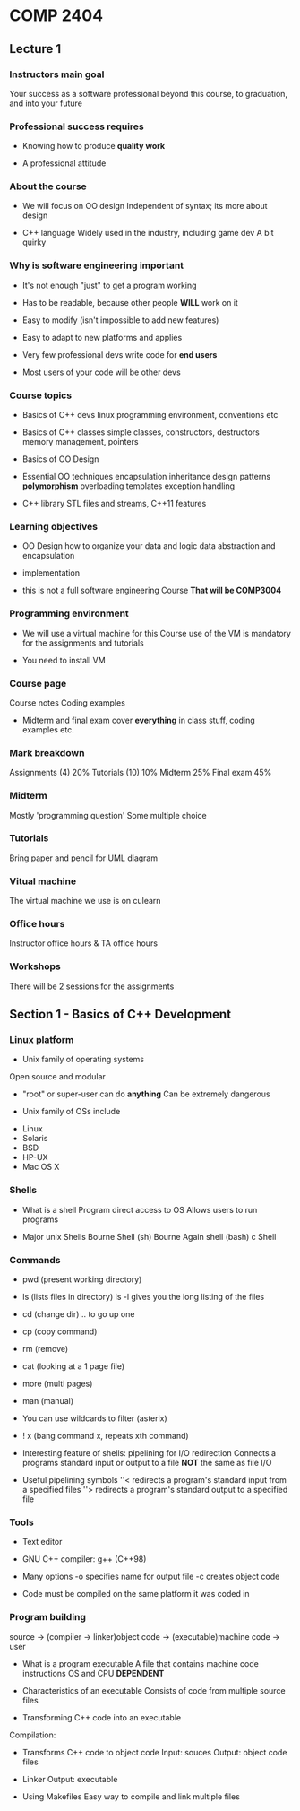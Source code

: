 COMP 2404
==========

## Lecture 1

### Instructors main goal
Your success as a software professional beyond this course, to graduation, and into your future

### Professional success requires
- Knowing how to produce **quality work**

- A professional attitude

### About the course

- We will focus on OO design
Independent of syntax; its more about design

- C++ language
Widely used in the industry, including game dev
A bit quirky

### Why is software engineering important
- It's not enough "just" to get a program working
- Has to be readable, because other people **WILL** work on it
- Easy to modify (isn't impossible to add new features)
- Easy to adapt to new platforms and applies

- Very few professional devs write code for **end users**

- Most users of your code will be other devs

### Course topics

- Basics of C++ devs
linux programming environment, conventions etc

- Basics of C++ classes
simple classes, constructors, destructors
memory management, pointers

- Basics of OO Design

- Essential OO techniques
encapsulation
inheritance
design patterns
**polymorphism**
overloading
templates
exception handling

- C++ library
STL files and streams, C++11 features

### Learning objectives

- OO Design
how to organize your data and logic
data abstraction and encapsulation

- implementation

- this is not a full software engineering Course
**That will be COMP3004**

### Programming environment

- We will use a virtual machine for this Course
use of the VM is mandatory for the assignments and tutorials

- You need to install VM

### Course page
Course notes
Coding examples

- Midterm and final exam cover **everything**
in class stuff, coding examples etc.

### Mark breakdown

Assignments (4) 20%
Tutorials (10) 10%
Midterm 25%
Final exam 45%

### Midterm

Mostly 'programming question'
Some multiple choice

### Tutorials

Bring paper and pencil for UML diagram

### Vitual machine

The virtual machine we use is on culearn


### Office hours

Instructor office hours & TA office hours

### Workshops

There will be 2 sessions for the assignments

## Section 1 - Basics of C++ Development

### Linux platform

* Unix family of operating systems

Open source and modular

* "root" or super-user can do **anything**
Can be extremely dangerous

* Unix family of OSs include
- Linux
- Solaris
- BSD
- HP-UX
- Mac OS X

### Shells

* What is a shell
 Program direct access to OS
 Allows users to run programs

* Major unix Shells
Bourne Shell (sh)
Bourne Again shell (bash)
c Shell

### Commands

* pwd (present working directory)
* ls (lists files in directory)
    ls -l gives you the long listing of the files
* cd (change dir)
.. to go up one
* cp (copy command)
* rm (remove)
* cat (looking at a 1 page file)
* more (multi pages)
* man (manual)
* You can use wildcards to filter (asterix)
* ! x (bang command x, repeats xth command)

* Interesting feature of shells: pipelining for I/O redirection
Connects a programs standard input or output to a file
**NOT** the same as file I/O

* Useful pipelining symbols
''< redirects a program's standard input from a specified files
''> redirects a program's standard output to a specified file

### Tools

* Text editor
* GNU C++ compiler: g++ (C++98)

* Many options
-o specifies name for output file
-c creates object  code

* Code must be compiled on the same platform it was coded in

### Program building

source -> (compiler -> linker)object code -> (executable)machine code -> user

* What is a program executable
A file that contains machine code instructions
OS and CPU **DEPENDENT**

* Characteristics of an executable
Consists of code from multiple source files

* Transforming C++ code into an executable

Compilation:
* Transforms C++ code to object code
    Input: souces
    Output: object code files

* Linker
    Output: executable

* Using Makefiles
Easy way to compile and link multiple files
